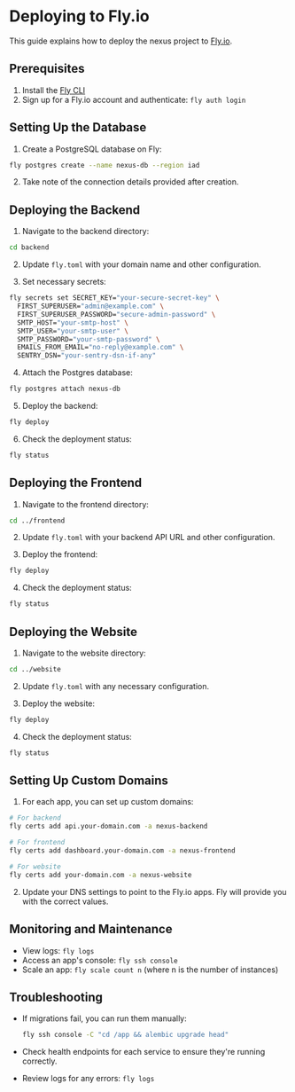 # Deploying to Fly.io

This guide explains how to deploy the nexus project to [Fly.io](https://fly.io).

## Prerequisites

1. Install the [Fly CLI](https://fly.io/docs/hands-on/install-flyctl/)
2. Sign up for a Fly.io account and authenticate: `fly auth login`

## Setting Up the Database

1. Create a PostgreSQL database on Fly:

```bash
fly postgres create --name nexus-db --region iad
```

2. Take note of the connection details provided after creation.

## Deploying the Backend

1. Navigate to the backend directory:

```bash
cd backend
```

2. Update `fly.toml` with your domain name and other configuration.

3. Set necessary secrets:

```bash
fly secrets set SECRET_KEY="your-secure-secret-key" \
  FIRST_SUPERUSER="admin@example.com" \
  FIRST_SUPERUSER_PASSWORD="secure-admin-password" \
  SMTP_HOST="your-smtp-host" \
  SMTP_USER="your-smtp-user" \
  SMTP_PASSWORD="your-smtp-password" \
  EMAILS_FROM_EMAIL="no-reply@example.com" \
  SENTRY_DSN="your-sentry-dsn-if-any"
```

4. Attach the Postgres database:

```bash
fly postgres attach nexus-db
```

5. Deploy the backend:

```bash
fly deploy
```

6. Check the deployment status:

```bash
fly status
```

## Deploying the Frontend

1. Navigate to the frontend directory:

```bash
cd ../frontend
```

2. Update `fly.toml` with your backend API URL and other configuration.

3. Deploy the frontend:

```bash
fly deploy
```

4. Check the deployment status:

```bash
fly status
```

## Deploying the Website

1. Navigate to the website directory:

```bash
cd ../website
```

2. Update `fly.toml` with any necessary configuration.

3. Deploy the website:

```bash
fly deploy
```

4. Check the deployment status:

```bash
fly status
```

## Setting Up Custom Domains

1. For each app, you can set up custom domains:

```bash
# For backend
fly certs add api.your-domain.com -a nexus-backend

# For frontend 
fly certs add dashboard.your-domain.com -a nexus-frontend

# For website
fly certs add your-domain.com -a nexus-website
```

2. Update your DNS settings to point to the Fly.io apps. Fly will provide you with the correct values.

## Monitoring and Maintenance

- View logs: `fly logs`
- Access an app's console: `fly ssh console`
- Scale an app: `fly scale count n` (where n is the number of instances)

## Troubleshooting

- If migrations fail, you can run them manually:
  ```bash
  fly ssh console -C "cd /app && alembic upgrade head"
  ```

- Check health endpoints for each service to ensure they're running correctly.

- Review logs for any errors: `fly logs` 